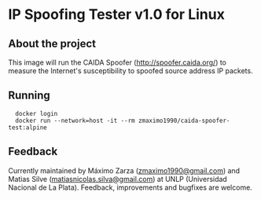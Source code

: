 
# IP Spoofing Tester v1.0 for Linux

## About the project

This image will run the CAIDA Spoofer (http://spoofer.caida.org/) to measure the Internet's
susceptibility to spoofed source address IP packets.

## Running

```
  docker login
  docker run --network=host -it --rm zmaximo1990/caida-spoofer-test:alpine
```

## Feedback

Currently maintained by Máximo Zarza (zmaximo1990@gmail.com) and Matias Silve (matiasnicolas.silva@gmail.com)
at UNLP (Universidad Nacional de La Plata).
Feedback, improvements and bugfixes are welcome.
